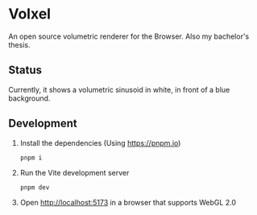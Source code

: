 # Volxel
An open source volumetric renderer for the Browser. Also my bachelor's thesis.

## Status
Currently, it shows a volumetric sinusoid in white, in front of a blue background.
## Development

1. Install the dependencies (Using https://pnpm.io)
    ```shell
    pnpm i
    ```
2. Run the Vite development server
    ```shell
    pnpm dev
    ```
3. Open [http://localhost:5173](http://localhost:5173) in a browser that supports WebGL 2.0